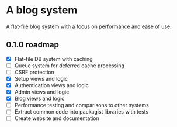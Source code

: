 # A blog system

A flat-file blog system with a focus on performance and ease of use.

## 0.1.0 roadmap

- [x] Flat-file DB system with caching
- [ ] Queue system for deferred cache processing
- [ ] CSRF protection
- [x] Setup views and logic
- [x] Authentication views and logic
- [x] Admin views and logic
- [x] Blog views and logic
- [ ] Performance testing and comparisons to other systems
- [ ] Extract common code into packagist libraries with tests
- [ ] Create website and documentation